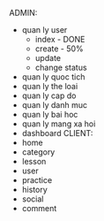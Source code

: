 ADMIN:
- quan ly user
  + index - DONE
  + create - 50%
  + update
  + change status
- quan ly quoc tich
- quan ly the loai
- quan ly cap do
- quan ly danh muc
- quan ly bai hoc
- quan ly mang xa hoi
- dashboard
CLIENT:
- home
- category
- lesson
- user
- practice
- history
- social
- comment